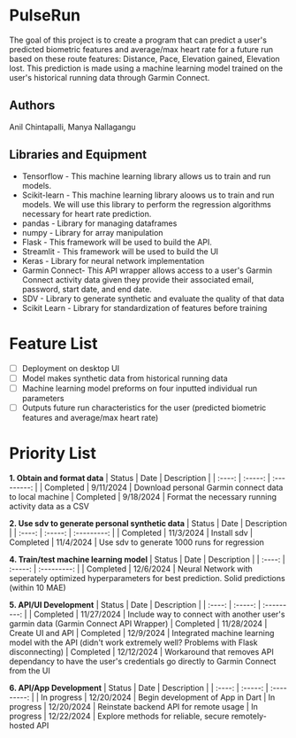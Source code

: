 # PulseRun
The goal of this project is to create a program that can predict a user's predicted biometric features and average/max heart rate for a future run based on these route features: Distance, Pace, Elevation gained, Elevation lost. This prediction is made using a machine learning model trained on the user's historical running data through Garmin Connect.
## Authors
Anil Chintapalli, Manya Nallagangu
## Libraries and Equipment
* Tensorflow - This machine learning library allows us to train and run models. 
* Scikit-learn - This machine learning library aloows us to train and run models. We will use this library to perform the regression algorithms necessary for heart rate prediction.
* pandas - Library for managing dataframes
* numpy - Library for array manipulation
* Flask - This framework will be used to build the API.
* Streamlit - This framework will be used to build the UI
* Keras - Library for neural network implementation
* Garmin Connect- This API wrapper allows access to a user's Garmin Connect activity data given they provide their associated email, password, start date, and end date. 
* SDV - Library to generate synthetic and evaluate the quality of that data
* Scikit Learn - Library for standardization of features before training
# Feature List
- [ ] Deployment on desktop UI
- [ ] Model makes synthetic data from historical running data
- [ ] Machine learning model preforms on four inputted individual run parameters
- [ ] Outputs future run characteristics for the user (predicted biometric features and average/max heart rate)
# Priority List
**1. Obtain and format data**
| Status | Date | Description |
| :----: | :-----: | :---------: |
| Completed | 9/11/2024 | Download personal Garmin connect data to local machine
| Completed | 9/18/2024 | Format the necessary running activity data as a CSV

**2. Use sdv to generate personal synthetic data**
| Status | Date | Description |
| :----: | :-----: | :---------: |
| Completed | 11/3/2024 | Install sdv
| Completed | 11/4/2024 | Use sdv to generate 1000 runs for regression

**4. Train/test machine learning model**
| Status | Date | Description |
| :----: | :-----: | :---------: |
| Completed | 12/6/2024 | Neural Network with seperately optimized hyperparameters for best prediction. Solid predictions (within 10 MAE)

**5. API/UI Development**
| Status | Date | Description |
| :----: | :-----: | :---------: |
| Completed | 11/27/2024 | Include way to connect with another user's garmin data (Garmin Connect API Wrapper)
| Completed | 11/28/2024 | Create UI and API
| Completed | 12/9/2024 | Integrated machine learning model with the API (didn't work extremely well? Problems with Flask disconnecting)
| Completed | 12/12/2024 | Workaround that removes API dependancy to have the user's credentials go directly to Garmin Connect from the UI

**6. API/App Development**
| Status | Date | Description |
| :----: | :-----: | :---------: |
| In progress | 12/20/2024 | Begin development of App in Dart
| In progress | 12/20/2024 | Reinstate backend API for remote usage
| In progress | 12/22/2024 | Explore methods for reliable, secure remotely-hosted API

